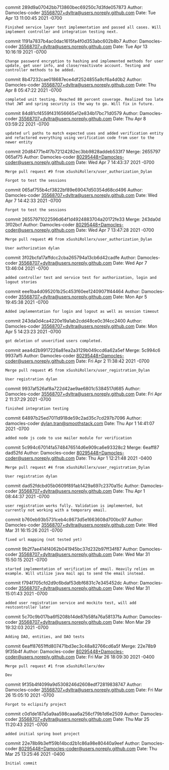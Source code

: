 commit 289d9a07042bb713860bec69250c7d3fde057873
Author: Damocles-coder <35568707+dyltra@users.noreply.github.com>
Date:   Tue Apr 13 11:00:45 2021 -0700

    Finished service layer test implementation and passed all cases. Will implement controller and integration testing next.

commit 1191a7837b4ac0dac1615fa4f0d353abc602b8b7
Author: Damocles-coder <35568707+dyltra@users.noreply.github.com>
Date:   Tue Apr 13 10:16:19 2021 -0700

    Change password encryption to hashing and implemented methods for user update, get user info, and close/reactivate account. Testing and controller methods to be added.

commit 8b47232cae018687ece4df2524855a9cf6a4d0b2
Author: Damocles-coder <35568707+dyltra@users.noreply.github.com>
Date:   Thu Apr 8 05:47:22 2021 -0700

    completed unit testing. Reached 80 percent coverage. Realized too late that JWT and spring security is the way to go. Will fix in future.

commit 84d81cf4559f431656665e12e834b17bc71d0579
Author: Damocles-coder <35568707+dyltra@users.noreply.github.com>
Date:   Thu Apr 8 03:59:22 2021 -0700

    updated url paths to match expected uses and added verification entity and refactored everything using verification code from user to the newer entity

commit 20d84771e4f7b72124282ec3bb9828addeb533f7
Merge: 2655797 065af75
Author: Damocles-coder <80295448+Damocles-coder@users.noreply.github.com>
Date:   Wed Apr 7 14:43:37 2021 -0700

    Merge pull request #9 from xSushiRollerx/user_authorization_Dylan
    
    Forgot to test the sessions

commit 065af755b4cf3822bf89e69047d50354d68cd496
Author: Damocles-coder <35568707+dyltra@users.noreply.github.com>
Date:   Wed Apr 7 14:42:33 2021 -0700

    Forgot to test the sessions

commit 26557971022596d64f1d4924883704a20172fe33
Merge: 243da0d 3f02bcf
Author: Damocles-coder <80295448+Damocles-coder@users.noreply.github.com>
Date:   Wed Apr 7 13:47:28 2021 -0700

    Merge pull request #8 from xSushiRollerx/user_authorization_Dylan
    
    User authorization dylan

commit 3f02bcfa17affdcc2cba265794a13cb6d42cadfe
Author: Damocles-coder <35568707+dyltra@users.noreply.github.com>
Date:   Wed Apr 7 13:46:04 2021 -0700

    added controller test and service test for authorization, login and logout stories

commit eee1ba4d095201b25c453f60ee12409071f44464
Author: Damocles-coder <35568707+dyltra@users.noreply.github.com>
Date:   Mon Apr 5 19:45:38 2021 -0700

    Added implementation for login and logout as well as session timeout

commit 243da0d4ca4220e19a1ab2cdd48ce0c3f4cc2400
Author: Damocles-coder <35568707+dyltra@users.noreply.github.com>
Date:   Mon Apr 5 14:23:23 2021 -0700

    got deletion of unverified users completed.

commit aea4d2b9917226a81ea2a3129b049ccd6a62a5ef
Merge: 5c994c6 9937af5
Author: Damocles-coder <80295448+Damocles-coder@users.noreply.github.com>
Date:   Fri Apr 2 11:38:42 2021 -0700

    Merge pull request #5 from xSushiRollerx/user_registration_Dylan
    
    User registration dylan

commit 9937af526af8a722d42ae9ae6801c5384517d685
Author: Damocles-coder <35568707+dyltra@users.noreply.github.com>
Date:   Fri Apr 2 11:37:29 2021 -0700

    finished integration testing

commit 64897b25ed7011d918de59c2ad35c7cd297b7096
Author: damocles-coder <dylan.tran@smoothstack.com>
Date:   Thu Apr 1 14:41:07 2021 -0700

    added node js code to use mailer module for verification

commit 5c994c67014fa5748476514d6e909ca6e93328c2
Merge: 6eaff87 dad52fd
Author: Damocles-coder <80295448+Damocles-coder@users.noreply.github.com>
Date:   Thu Apr 1 12:21:48 2021 -0400

    Merge pull request #4 from xSushiRollerx/user_registration_Dylan
    
    User registration dylan

commit dad52fdcbd05b0609f891ab1429a697c2370a15c
Author: Damocles-coder <35568707+dyltra@users.noreply.github.com>
Date:   Thu Apr 1 08:44:37 2021 -0700

    user registration works fully. Validation is implemented, but currently not working with a temporary email.

commit b760eb93b5731ceb4c8673d5e1663608d700bc97
Author: Damocles-coder <35568707+dyltra@users.noreply.github.com>
Date:   Wed Mar 31 16:15:26 2021 -0700

    fixed url mapping (not tested yet)

commit 9b2f7ae414f4062b041945bc37d232b97ff34f87
Author: Damocles-coder <35568707+dyltra@users.noreply.github.com>
Date:   Wed Mar 31 15:50:15 2021 -0700

    started implementation of verification of email. Heavily relies on example. Will utilize java mail api to send the email instead.

commit f794f705cfd2d9c6bdaf53dbf6831c7e345452dc
Author: Damocles-coder <35568707+dyltra@users.noreply.github.com>
Date:   Wed Mar 31 15:01:43 2021 -0700

    added user registration service and mockito test, will add restcontroller later

commit 5c70c9b017ba6f5208b14de87b58fa76a58137fa
Author: Damocles-coder <35568707+dyltra@users.noreply.github.com>
Date:   Mon Mar 29 19:32:03 2021 -0700

    Adding DAO, entities, and DAO tests

commit 6eaff87651ffd807471bd3ec3c48a82766cd6a5f
Merge: 22e78b9 9f35b4f
Author: Damocles-coder <80295448+Damocles-coder@users.noreply.github.com>
Date:   Fri Mar 26 18:09:30 2021 -0400

    Merge pull request #1 from xSushiRollerx/dev
    
    Dev

commit 9f35b4f4099a9d5308246d2608edf72819838747
Author: Damocles-coder <35568707+dyltra@users.noreply.github.com>
Date:   Fri Mar 26 15:05:10 2021 -0700

    Forgot to eclipsify project

commit c0d1de187a5a9aa598caaa6a256cf79b1d6e2509
Author: Damocles-coder <35568707+dyltra@users.noreply.github.com>
Date:   Thu Mar 25 11:20:43 2021 -0700

    added initial spring boot project

commit 22e78b9b3eff59b14bcd2b1c86a98e80440a9eef
Author: Damocles-coder <80295448+Damocles-coder@users.noreply.github.com>
Date:   Thu Mar 25 13:25:46 2021 -0400

    Initial commit
